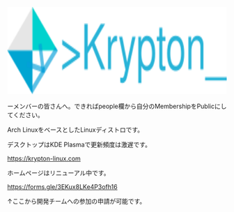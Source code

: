 <img src="https://raw.githubusercontent.com/krypton-linux/krypton-linux.com/refs/heads/main/logo.svg" height=200px width=auto></img>

ーメンバーの皆さんへ。できればpeople欄から自分のMembershipをPublicにしてください。

Arch LinuxをベースとしたLinuxディストロです。

デスクトップはKDE Plasmaで更新頻度は激遅です。

https://krypton-linux.com

ホームページはリニューアル中です。

https://forms.gle/3EKux8LKe4P3ofh16

↑ここから開発チームへの参加の申請が可能です。

